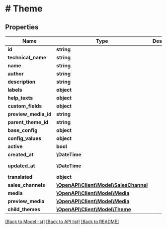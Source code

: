 # # Theme

## Properties

Name | Type | Description | Notes
------------ | ------------- | ------------- | -------------
**id** | **string** |  | [optional]
**technical_name** | **string** |  | [optional]
**name** | **string** |  |
**author** | **string** |  |
**description** | **string** |  | [optional]
**labels** | **object** |  | [optional]
**help_texts** | **object** |  | [optional]
**custom_fields** | **object** |  | [optional]
**preview_media_id** | **string** |  | [optional]
**parent_theme_id** | **string** |  | [optional]
**base_config** | **object** |  | [optional]
**config_values** | **object** |  | [optional]
**active** | **bool** |  |
**created_at** | **\DateTime** |  | [readonly]
**updated_at** | **\DateTime** |  | [optional] [readonly]
**translated** | **object** |  | [optional]
**sales_channels** | [**\OpenAPI\Client\Model\SalesChannel**](SalesChannel.md) |  | [optional]
**media** | [**\OpenAPI\Client\Model\Media**](Media.md) |  | [optional]
**preview_media** | [**\OpenAPI\Client\Model\Media**](Media.md) |  | [optional]
**child_themes** | [**\OpenAPI\Client\Model\Theme**](Theme.md) |  | [optional]

[[Back to Model list]](../../README.md#models) [[Back to API list]](../../README.md#endpoints) [[Back to README]](../../README.md)
